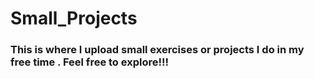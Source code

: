 # Small_Projects
### This is where I upload small exercises or projects I do in my free time . Feel free to explore!!!
